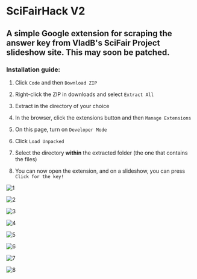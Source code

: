 # SciFairHack V2
## A simple Google extension for scraping the answer key from VladB's SciFair Project slideshow site. This may soon be patched.

### Installation guide:
1. Click `Code` and then  `Download ZIP`

2. Right-click the ZIP in downloads and select `Extract All`

3. Extract in the directory of your choice

4. In the browser, click the extensions button and then `Manage Extensions`

5. On this page, turn on `Developer Mode`

6. Click `Load Unpacked`

7. Select the directory **within** the extracted folder (the one that contains the files)

8. You can now open the extension, and on a slideshow, you can press `Click for the key!`

![1](https://github.com/Mythilllian/SciFairHack2/assets/68085263/f49acc00-4034-46a9-b356-2bd0409548b5)

![2](https://github.com/Mythilllian/SciFairHack2/assets/68085263/1cb81c7c-705d-4c7f-b4e5-7c98acae238c)

![3](https://github.com/Mythilllian/SciFairHack2/assets/68085263/34955c56-8447-4c06-9289-7d986ad55f08)

![4](https://github.com/Mythilllian/SciFairHack2/assets/68085263/8789f585-6fa6-422d-8127-7798213cc941)

![5](https://github.com/Mythilllian/SciFairHack2/assets/68085263/92c80c79-54af-4273-9ced-7830222684b7)

![6](https://github.com/Mythilllian/SciFairHack2/assets/68085263/c5724d00-3026-403f-bf4b-275d48c2318d)

![7](https://github.com/Mythilllian/SciFairHack2/assets/68085263/3f40d5b1-6a4e-409b-9d4c-ee0df771b1fb)

![8](https://github.com/Mythilllian/SciFairHack2/assets/68085263/960f57dc-4a04-4c5c-854d-4eeebc610a82)

